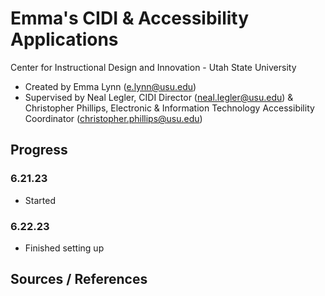# Emma's CIDI & Accessibility Applications
Center for Instructional Design and Innovation - Utah State University
* Created by Emma Lynn (e.lynn@usu.edu)
* Supervised by Neal Legler, CIDI Director (neal.legler@usu.edu) & Christopher Phillips, Electronic & Information Technology Accessibility Coordinator (christopher.phillips@usu.edu)

## Progress

### 6.21.23
* Started

### 6.22.23
* Finished setting up


## Sources / References


